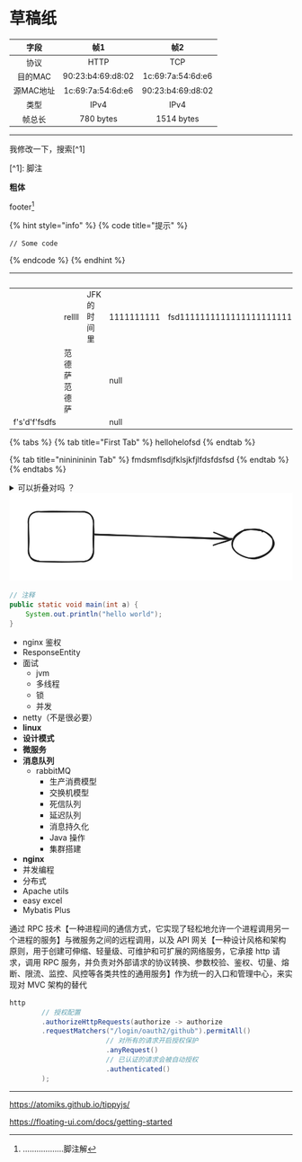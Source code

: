 # 草稿纸

|   字段   |         帧1        |         帧2        |
| :----: | :---------------: | :---------------: |
|   协议   |        HTTP       |        TCP        |
|  目的MAC | 90:23:b4:69:d8:02 | 1c:69:7a:54:6d:e6 |
| 源MAC地址 | 1c:69:7a:54:6d:e6 | 90:23:b4:69:d8:02 |
|   类型   |        IPv4       |        IPv4       |
|   帧总长  |     780 bytes     |     1514 bytes    |

***

我修改一下，搜索\[^1]



\[^1]: 脚注



**粗体**



footer[^1]



{% hint style="info" %}
{% code title="提示" %}
```
// Some code
```
{% endcode %}
{% endhint %}



<table data-view="cards"><thead><tr><th></th><th></th><th></th><th data-type="number"></th><th></th><th><select></select></th><th data-type="files"></th></tr></thead><tbody><tr><td></td><td>rellll</td><td>JFK的时间里</td><td>1111111111</td><td>fsd111111111111111111111111111111111111111111111111111111</td><td></td><td></td></tr><tr><td></td><td>范德萨范德萨</td><td></td><td>null</td><td></td><td></td><td></td></tr><tr><td>f's'd'f'fsdfs</td><td></td><td></td><td>null</td><td></td><td></td><td></td></tr></tbody></table>



{% tabs %}
{% tab title="First Tab" %}
hellohelofsd
{% endtab %}

{% tab title="nininininin Tab" %}
fmdsmflsdjfklsjkfjlfdsfdsfsd
{% endtab %}
{% endtabs %}



<details>

<summary>可以折叠对吗 ？</summary>

你好 hello ！

</details>



<img src="../.gitbook/assets/file.excalidraw.svg" alt="" class="gitbook-drawing">



```java
// 注释
public static void main(int a) {
    System.out.println("hello world");
}
```



* nginx 鉴权
* ResponseEntity
* 面试
  * jvm
  * 多线程
  * 锁
  * 并发
* netty（不是很必要）
* **linux**
* **设计模式**
* **微服务**
* **消息队列**
  * rabbitMQ
    * 生产消费模型
    * 交换机模型
    * 死信队列
    * 延迟队列
    * 消息持久化
    * Java 操作
    * 集群搭建
* **nginx**
* 并发编程
* 分布式
* Apache utils
* easy excel
* Mybatis Plus

通过 RPC 技术【一种进程间的通信方式，它实现了轻松地允许一个进程调用另一个进程的服务】与微服务之间的远程调用，以及 API 网关【一种设计风格和架构原则，用于创建可伸缩、轻量级、可维护和可扩展的网络服务，它承接 http 请求，调用 RPC 服务，并负责对外部请求的协议转换、参数校验、鉴权、切量、熔断、限流、监控、风控等各类共性的通用服务】作为统一的入口和管理中心，来实现对 MVC 架构的替代

```java
http
		// 授权配置
		.authorizeHttpRequests(authorize -> authorize
		.requestMatchers("/login/oauth2/github").permitAll()
						// 对所有的请求开启授权保护
						.anyRequest()
						// 已认证的请求会被自动授权
						.authenticated()
		);
```

***

https://atomiks.github.io/tippyjs/

https://floating-ui.com/docs/getting-started

[^1]: ………………脚注解
